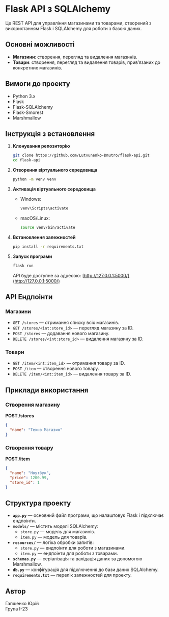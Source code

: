 # Flask API з SQLAlchemy

Це REST API для управління магазинами та товарами, створений з використанням Flask і SQLAlchemy для роботи з базою даних.

## Основні можливості
- **Магазини**: створення, перегляд та видалення магазинів.
- **Товари**: створення, перегляд та видалення товарів, прив’язаних до конкретних магазинів.

## Вимоги до проекту
- Python 3.x
- Flask
- Flask-SQLAlchemy
- Flask-Smorest
- Marshmallow

## Інструкція з встановлення
1. **Клонування репозиторію**  
   ```bash
   git clone https://github.com/Lutvunenko-Dmutro/flask-api.git
   cd flask-api
   ```

2. **Створення віртуального середовища**  
   ```bash
   python -m venv venv
   ```

3. **Активація віртуального середовища**  
   - Windows:
     ```bash
     venv\Scripts\activate
     ```
   - macOS/Linux:
     ```bash
     source venv/bin/activate
     ```

4. **Встановлення залежностей**  
   ```bash
   pip install -r requirements.txt
   ```

5. **Запуск програми**  
   ```bash
   flask run
   ```
   API буде доступне за адресою: [http://127.0.0.1:5000/](http://127.0.0.1:5000/)

## API Ендпоінти
### Магазини
- `GET /stores` — отримання списку всіх магазинів.
- `GET /stores/<int:store_id>` — перегляд магазину за ID.
- `POST /stores` — додавання нового магазину.
- `DELETE /stores/<int:store_id>` — видалення магазину за ID.

### Товари
- `GET /item/<int:item_id>` — отримання товару за ID.
- `POST /item` — створення нового товару.
- `DELETE /item/<int:item_id>` — видалення товару за ID.

## Приклади використання
### Створення магазину  
**POST /stores**  
```json
{
  "name": "Техно Магазин"
}
```

### Створення товару  
**POST /item**  
```json
{
  "name": "Ноутбук",
  "price": 1200.99,
  "store_id": 1
}
```

## Структура проекту
- **`app.py`** — основний файл програми, що налаштовує Flask і підключає ендпоінти.
- **`models/`** — містить моделі SQLAlchemy:
  - `store.py` — модель для магазинів.
  - `item.py` — модель для товарів.
- **`resources/`** — логіка обробки запитів:
  - `store.py` — ендпоінти для роботи з магазинами.
  - `item.py` — ендпоінти для роботи з товарами.
- **`schemas.py`** — серіалізація та валідація даних за допомогою Marshmallow.
- **`db.py`** — конфігурація для підключення до бази даних SQLAlchemy.
- **`requirements.txt`** — перелік залежностей для проекту.

## Автор
Гапшенко Юрій  
Група I-23  


